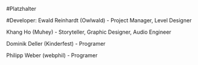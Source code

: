 #Platzhalter

#Developer: 
Ewald Reinhardt (Owlwald) - Project Manager, Level Designer 

Khang Ho (Muhey) - Storyteller, Graphic Designer, Audio Engineer

Dominik Deller (Kinderfest) - Programer

Philipp Weber (webphil) - Programer
